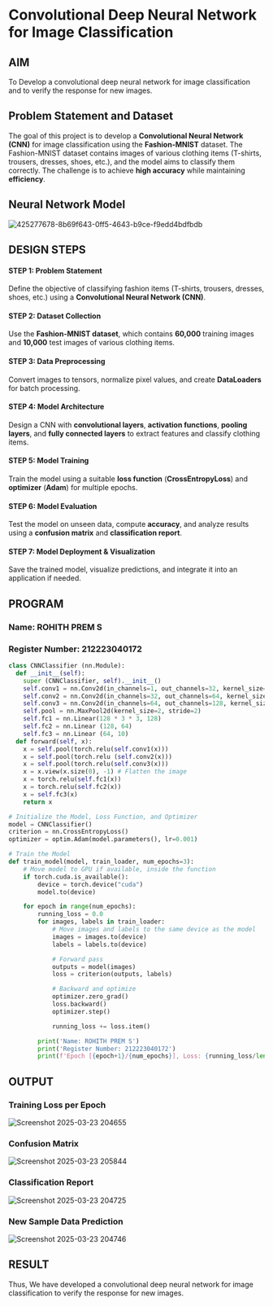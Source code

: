 # Convolutional Deep Neural Network for Image Classification

## AIM

To Develop a convolutional deep neural network for image classification and to verify the response for new images.

## Problem Statement and Dataset

The goal of this project is to develop a **Convolutional Neural Network (CNN)** for image classification using the **Fashion-MNIST** dataset. The Fashion-MNIST dataset contains images of various clothing items (T-shirts, trousers, dresses, shoes, etc.), and the model aims to classify them correctly. The challenge is to achieve **high accuracy** while maintaining **efficiency**.

## Neural Network Model
![425277678-8b69f643-0ff5-4643-b9ce-f9edd4bdfbdb](https://github.com/user-attachments/assets/6acab57a-cf5e-4963-a584-024b1d03e3e9)


## DESIGN STEPS

#### STEP 1: Problem Statement  
Define the objective of classifying fashion items (T-shirts, trousers, dresses, shoes, etc.) using a **Convolutional Neural Network (CNN)**.  

#### STEP 2: Dataset Collection  
Use the **Fashion-MNIST dataset**, which contains **60,000** training images and **10,000** test images of various clothing items.  

#### STEP 3: Data Preprocessing  
Convert images to tensors, normalize pixel values, and create **DataLoaders** for batch processing.  

#### STEP 4: Model Architecture  
Design a CNN with **convolutional layers**, **activation functions**, **pooling layers**, and **fully connected layers** to extract features and classify clothing items.  

#### STEP 5: Model Training  
Train the model using a suitable **loss function** (**CrossEntropyLoss**) and **optimizer** (**Adam**) for multiple epochs.  

#### STEP 6: Model Evaluation  
Test the model on unseen data, compute **accuracy**, and analyze results using a **confusion matrix** and **classification report**.  

#### STEP 7: Model Deployment & Visualization  
Save the trained model, visualize predictions, and integrate it into an application if needed.  

## PROGRAM

### Name: ROHITH PREM S
### Register Number: 212223040172
```python
class CNNClassifier (nn.Module):
  def __init__(self):
    super (CNNClassifier, self).__init__()
    self.conv1 = nn.Conv2d(in_channels=1, out_channels=32, kernel_size=3, padding=1)
    self.conv2 = nn.Conv2d(in_channels=32, out_channels=64, kernel_size=3, padding=1)
    self.conv3 = nn.Conv2d(in_channels=64, out_channels=128, kernel_size=3, padding=1)
    self.pool = nn.MaxPool2d(kernel_size=2, stride=2)
    self.fc1 = nn.Linear(128 * 3 * 3, 128)
    self.fc2 = nn.Linear (128, 64)
    self.fc3 = nn.Linear (64, 10)
  def forward(self, x):
    x = self.pool(torch.relu(self.conv1(x)))
    x = self.pool(torch.relu (self.conv2(x)))
    x = self.pool(torch.relu(self.conv3(x)))
    x = x.view(x.size(0), -1) # Flatten the image
    x = torch.relu(self.fc1(x))
    x = torch.relu(self.fc2(x))
    x = self.fc3(x)
    return x
```

```python
# Initialize the Model, Loss Function, and Optimizer
model = CNNClassifier()
criterion = nn.CrossEntropyLoss()
optimizer = optim.Adam(model.parameters(), lr=0.001)
```

```python
# Train the Model
def train_model(model, train_loader, num_epochs=3):
    # Move model to GPU if available, inside the function
    if torch.cuda.is_available():
        device = torch.device("cuda")
        model.to(device)

    for epoch in range(num_epochs):
        running_loss = 0.0
        for images, labels in train_loader:
            # Move images and labels to the same device as the model
            images = images.to(device)
            labels = labels.to(device)

            # Forward pass
            outputs = model(images)
            loss = criterion(outputs, labels)

            # Backward and optimize
            optimizer.zero_grad()
            loss.backward()
            optimizer.step()

            running_loss += loss.item()

        print('Name: ROHITH PREM S')
        print('Register Number: 212223040172')
        print(f'Epoch [{epoch+1}/{num_epochs}], Loss: {running_loss/len(train_loader):.4f}')
```

## OUTPUT

### Training Loss per Epoch
![Screenshot 2025-03-23 204655](https://github.com/user-attachments/assets/3c38dd7a-c070-43c8-9b70-bbf5b5366a88)

### Confusion Matrix
![Screenshot 2025-03-23 205844](https://github.com/user-attachments/assets/e98c535c-1b1d-4dec-8de8-759124b59883)

### Classification Report
![Screenshot 2025-03-23 204725](https://github.com/user-attachments/assets/4a1d4b5a-4ceb-40ad-af50-9d280c4c6954)

### New Sample Data Prediction
![Screenshot 2025-03-23 204746](https://github.com/user-attachments/assets/d08404dd-51f1-4fd9-8098-90abde851bbc)


## RESULT
Thus, We have developed a convolutional deep neural network for image classification to verify the response for new images.
